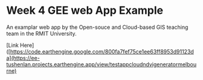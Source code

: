 # Week 4 GEE web App Example
An examplar web app by the Open-souce and Cloud-based GIS teaching team in the RMIT University. 

[Link Here]([https://code.earthengine.google.com/800fa7fef75ce1ee63ff8953d91123da](https://ee-tushenlan.projects.earthengine.app/view/testappcloudndvigeneratormelbourne)
